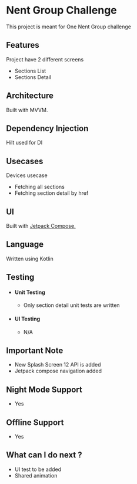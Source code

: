 # Nent Group Challenge 
This project is meant for One Nent Group challenge

## Features
Project have 2 different screens
- Sections List
- Sections Detail

## Architecture
Built with MVVM.

## Dependency Injection
Hilt used for DI

## Usecases
Devices usecase
- Fetching all sections
- Fetching section detail by href

## UI 
Built with [Jetpack Compose.](https://developer.android.com/jetpack/compose)

## Language
Written using Kotlin

## Testing
- #### Unit Testing
  - Only section detail unit tests are written
- #### UI Testing
  - N/A

## Important Note
- New Splash Screen 12 API is added 
- Jetpack compose navigation added

## Night Mode Support
- Yes 
 
## Offline Support
- Yes 
 
## What can I do next ?
- UI test to be added 
- Shared animation 
